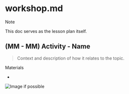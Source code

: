 # workshop.md

> [!NOTE] 
> This doc serves as the lesson plan itself.


## (MM - MM) Activity - Name

> Context and description of how it relates to the topic.

Materials

- 

![Image if possible](./assets)
